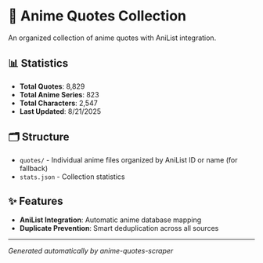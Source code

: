 # 🎌 Anime Quotes Collection

An organized collection of anime quotes with AniList integration.

## 📊 Statistics

- **Total Quotes**: 8,829
- **Total Anime Series**: 823
- **Total Characters**: 2,547
- **Last Updated**: 8/21/2025

## 🗂️ Structure

- `quotes/` - Individual anime files organized by AniList ID or name  (for fallback)
- `stats.json` - Collection statistics

## ✨ Features

- **AniList Integration**: Automatic anime database mapping
- **Duplicate Prevention**: Smart deduplication across all sources

---
*Generated automatically by anime-quotes-scraper*
